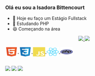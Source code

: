 ### Olá eu sou a Isadora Bittencourt



- 🔭 Hoje eu faço um Estágio Fullstack
- 🌱 Estudando PHP 
- 😄 Começando na área
<div align="center">
  <a href="https://github.com/isadorabitt">
  <img height="180em" src="https://github-readme-stats.vercel.app/api?username=isadorabitt&show_icons=true&theme=dracula&include_all_commits=true&count_private=true"/>
  <img height="180em" src="https://github-readme-stats.vercel.app/api/top-langs/?username=isadorabitt&layout=compact&langs_count=7&theme=dracula"/>
</div>
<div style="display: inline_block"><br>
  <img align="center" alt="Isadora-HTML" height="30" width="40" src="https://raw.githubusercontent.com/devicons/devicon/master/icons/html5/html5-original.svg">
  <img align="center" alt="Isadora-CSS" height="30" width="40" src="https://raw.githubusercontent.com/devicons/devicon/master/icons/css3/css3-original.svg">
  <img align="center" alt="Isadora-Js" height="30" width="40" src="https://raw.githubusercontent.com/devicons/devicon/master/icons/javascript/javascript-plain.svg">
  <img align="center" alt="Isadora-React" height="30" width="40" src="https://raw.githubusercontent.com/devicons/devicon/master/icons/react/react-original.svg">
  <img align="center" alt="Isadora-PHP" height="30" width="40" src="https://raw.githubusercontent.com/devicons/devicon/master/icons/php/php-original.svg">

</div>

 ##
 
<div> 
    <a href="https://www.linkedin.com/in/isadora-bittencourt-88651791" target="_blank"><img src="https://img.shields.io/badge/-LinkedIn-%230077B5?style=for-the-badge&logo=linkedin&logoColor=white" target="_blank"></a> 
      <a href = "mailto:isadorabittencourt22@gmail.com"><img src="https://img.shields.io/badge/-Gmail-%23333?style=for-the-badge&logo=gmail&logoColor=white" target="_blank"></a>
  <a href="https://instagram.com/isadorabittencourt2" target="_blank"><img src="https://img.shields.io/badge/-Instagram-%23E4405F?style=for-the-badge&logo=instagram&logoColor=white" target="_blank"></a>

</div>
